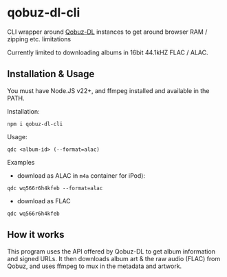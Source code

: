 # qobuz-dl-cli

CLI wrapper around [Qobuz-DL](https://github.com/QobuzDL/Qobuz-DL) instances to get around browser RAM / zipping etc. limitations

Currently limited to downloading albums in 16bit 44.1kHZ FLAC / ALAC.

## Installation & Usage

You must have Node.JS v22+, and ffmpeg installed and available in the PATH.

Installation:
```
npm i qobuz-dl-cli
```

Usage:
```
qdc <album-id> (--format=alac)
```

Examples 

* download as ALAC in `m4a` container for iPod):
```
qdc wq566r6h4kfeb --format=alac
```

* download as FLAC
```
qdc wq566r6h4kfeb
```

## How it works
This program uses the API offered by Qobuz-DL to get album information and signed URLs. It then downloads album art & the raw audio (FLAC) from Qobuz, and uses ffmpeg to mux in the metadata and artwork.
